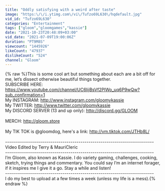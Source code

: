 ```yaml
---
title: "Oddly satisfying with a weird after taste"
image: "https:\/\/i.ytimg.com\/vi\/Tufzo69L630\/hqdefault.jpg"
vid_id: "Tufzo69L630"
categories: "Entertainment"
tags: ["gloom","gloomgames","kassie"]
date: "2021-10-23T20:48:09+03:00"
vid_date: "2021-07-09T19:00:06Z"
duration: "PT9M8S"
viewcount: "1445926"
likeCount: "47937"
dislikeCount: "524"
channel: "Gloom"
---
```

{% raw %}This is some cool art but something about each are a bit off for me, let’s dissect otherwise beautiful things together. <br />SUBSCRIBE HERE: <a rel="nofollow" target="blank" href="https://www.youtube.com/channel/UC6IijBsVf2PlWo_uq6P9wQw?sub_confirmation=1">https://www.youtube.com/channel/UC6IijBsVf2PlWo_uq6P9wQw?sub_confirmation=1</a><br />My INSTAGRAM: <a rel="nofollow" target="blank" href="http://www.instagram.com/gloomykassie">http://www.instagram.com/gloomykassie</a><br />My TWITTER: <a rel="nofollow" target="blank" href="http://www.twitter.com/gloomykassie">http://www.twitter.com/gloomykassie</a><br />My DISCORD SERVER (13 and up only): <a rel="nofollow" target="blank" href="http://discord.gg/GLOOM">http://discord.gg/GLOOM</a><br /><br />MERCH: <a rel="nofollow" target="blank" href="http://gloom.store">http://gloom.store</a><br /><br />My TIK TOK is @gloomdog, here's a link: <a rel="nofollow" target="blank" href="http://vm.tiktok.com/JTHb8L/">http://vm.tiktok.com/JTHb8L/</a><br /><br />---------------------------------------------------------------------------<br />Video Edited by Terry &amp; MauriCleric<br />---------------------------------------------------------------------------<br />I’m Gloom, also known as Kassie. I do variety gaming, challenges, cooking, sketch, trying things and commentary. You could say I’m an internet forager, if it inspires me I give it a go. Stay a while and listen!<br />---------------------------------------------------------------------------<br />I do my best to upload at a few times a week (unless my life is a mess).{% endraw %}
